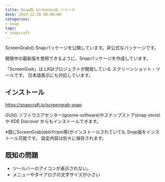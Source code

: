 ```yaml
---
title: Snap版 ScreenGrab リリース
date: 2019-12-28 00:00:00
categories:
- snap
tags:
- snapcraft
---
```


ScreenGrabの Snapパッケージを公開しています。非公式なパッケージです。

開発中の最新版を使用できるように、Snapパッケージを作成しています。

「ScreenGrab」は LXQtプロジェクトが開発している スクリーンショット・ツールです。
日本語表示にも対応しています。

## インストール

<https://snapcraft.io/screengrab-snap>

GUIの ソフトウエアセンター(gnome-software)やスナップストア(snap-store)や KDE Discover からもインストールできます。

※既にScreenGrab(debやrpm等)がインストールされていても Snap版をインストール可能です。
設定内容は別々に保存されます。

## 既知の問題

* ツールバーのアイコンが表示されない。
* メニューやダイアログの文字サイズが小さい

